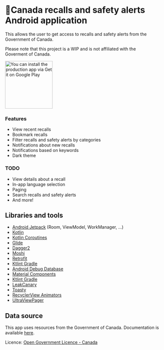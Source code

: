 # 🍁Canada recalls and safety alerts Android application

This allows the user to get access to recalls and safety alerts from the Government of Canada. 

Please note that this project is a WIP and is not affiliated with the Goverment of Canada.

[<img src="https://play.google.com/intl/ja/badges/static/images/badges/en_badge_web_generic.png" alt="You can install the production app via Get it on Google Play" width="155px">](https://play.google.com/store/apps/details?id=com.sonphil.canadarecallsandsafetyalerts)
### Features

- View recent recalls
- Bookmark recalls
- Filter recalls and safety alerts by categories
- Notifications about new recalls
- Notifications based on keywords
- Dark theme

### TODO

- View details about a recall
- In-app language selection
- Paging
- Search recalls and safety alerts
- And more!

## Libraries and tools

* [Android Jetpack](https://developer.android.com/jetpack) (Room, ViewModel, WorkManager, ...)
* [Kotlin](http://kotlinlang.org/)
* [Kotlin Coroutines](https://github.com/Kotlin/kotlinx.coroutines)
* [Glide](https://bumptech.github.io/glide/)
* [Dagger2](https://google.github.io/dagger/)
* [Moshi](https://github.com/square/moshi/)
* [Retrofit](http://square.github.io/retrofit/)
* [Ktlint Gradle](https://github.com/JLLeitschuh/ktlint-gradle)
* [Android Debug Database](https://github.com/amitshekhariitbhu/Android-Debug-Database)
* [Material Components](https://github.com/material-components/material-components-android)
* [Ktlint Gradle](https://github.com/JLLeitschuh/ktlint-gradle)
* [LeakCanary](https://square.github.io/leakcanary/)
* [Toasty](https://github.com/GrenderG/Toasty)
* [RecyclerView Animators](https://github.com/wasabeef/recyclerview-animators)
* [UltraViewPager](https://github.com/alibaba/UltraViewPager)

## Data source

This app uses resources from the Government of Canada. Documentation is available [here](https://open.canada.ca/data/en/dataset/d38de914-c94c-429b-8ab1-8776c31643e3).

Licence: [Open Government Licence - Canada](http://open.canada.ca/en/open-government-licence-canada)


